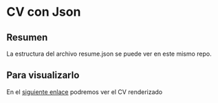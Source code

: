 # CV con Json

## Resumen
La estructura del archivo resume.json se puede ver en este mismo repo. 

## Para visualizarlo
En el [siguiente enlace](https://registry.jsonresume.org/msilva1985) podremos ver el CV renderizado 









